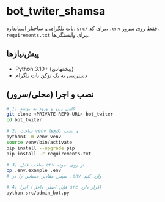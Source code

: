 # bot_twiter_shamsa

بات تلگرامی. ساختار استاندارد: `src/` برای کد، `.env` فقط روی سرور، `requirements.txt` برای وابستگی‌ها.

## پیش‌نیازها
- Python 3.10+ (پیشنهادی)
- دسترسی به یک توکن بات تلگرام

## نصب و اجرا (محلی/سرور)
```bash
# 1) کلون ریپو و ورود به پوشه
git clone <PRIVATE-REPO-URL> bot_twiter
cd bot_twiter

# 2) ساخت venv و نصب پکیج‌ها
python3 -m venv venv
source venv/bin/activate
pip install --upgrade pip
pip install -r requirements.txt

# 3) ساخت فایل env از روی نمونه
cp .env.example .env
# سپس مقادیر حساس را در .env وارد کنید

# 4) اجرا (فایل اصلی داخل src قرار دارد)
python src/admin_bot.py
